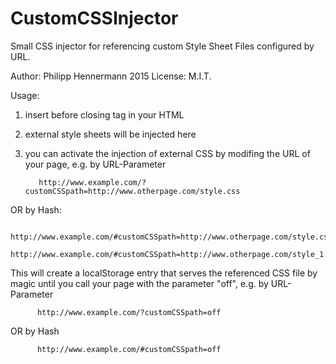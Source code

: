 # CustomCSSInjector
Small CSS injector for referencing custom Style Sheet Files configured by URL.

Author: Philipp Hennermann 2015
License: M.I.T.

Usage: 

1. insert <script src="path/to/CustomCSSInjector.js"></script> before closing </head> tag in your HTML
       
2. external style sheets will be injected here

3. you can activate the injection of external CSS by modifing the URL of your page, e.g. by URL-Parameter

          http://www.example.com/?customCSSpath=http://www.otherpage.com/style.css

OR by Hash:

          http://www.example.com/#customCSSpath=http://www.otherpage.com/style.css
          http://www.example.com/#customCSSpath=http://www.otherpage.com/style_1.css,http://www.otherpage.com/style_2.css

This will create a localStorage entry that serves the referenced CSS file by magic until you
call your page with the parameter "off", e.g. by URL-Parameter

          http://www.example.com/?customCSSpath=off

OR by Hash

          http://www.example.com/#customCSSpath=off
